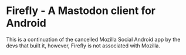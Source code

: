 # Firefly - A Mastodon client for Android

This is a continuation of the cancelled Mozilla Social Android app by the devs that built it, however, Firefly is not associated with Mozilla.
